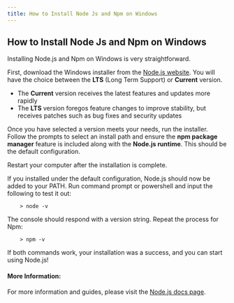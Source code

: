 ```yaml
---
title: How to Install Node Js and Npm on Windows
---
```

## How to Install Node Js and Npm on Windows

Installing Node.js and Npm on Windows is very straightforward.

First, download the Windows installer from the <a href='https://nodejs.org/' target='_blank' rel='nofollow'>Node.js website</a>. You will have the choice between the **LTS** (Long Term Support) or **Current** version.

  - The **Current** version receives the latest features and updates more rapidly
  - The **LTS** version foregos feature changes to improve stability, but receives patches such as bug fixes and security updates

Once you have selected a version meets your needs, run the installer. Follow the prompts to select an install path and ensure the **npm package manager** feature is included along with the **Node.js runtime**. This should be the default configuration.

Restart your computer after the installation is complete.

If you installed under the default configuration, Node.js should now be added to your PATH. Run command prompt or powershell and input the following to test it out:

```shell
    > node -v
```

The console should respond with a version string. Repeat the process for Npm:

```shell
    > npm -v
```

If both commands work, your installation was a success, and you can start using Node.js!

#### More Information:
For more information and guides, please visit the <a href='https://nodejs.org/en/docs/' target='_blank' rel='nofollow'>Node.js docs page</a>.
